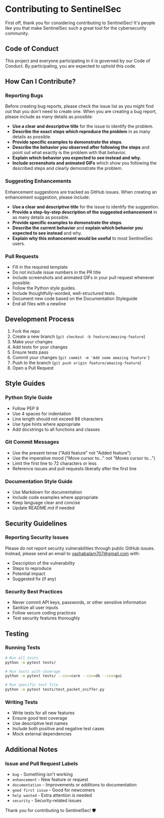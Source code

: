 # Contributing to SentinelSec

First off, thank you for considering contributing to SentinelSec! It's people like you that make SentinelSec such a great tool for the cybersecurity community.

## Code of Conduct

This project and everyone participating in it is governed by our Code of Conduct. By participating, you are expected to uphold this code.

## How Can I Contribute?

### Reporting Bugs

Before creating bug reports, please check the issue list as you might find out that you don't need to create one. When you are creating a bug report, please include as many details as possible:

* **Use a clear and descriptive title** for the issue to identify the problem.
* **Describe the exact steps which reproduce the problem** in as many details as possible.
* **Provide specific examples to demonstrate the steps**.
* **Describe the behavior you observed after following the steps** and point out what exactly is the problem with that behavior.
* **Explain which behavior you expected to see instead and why.**
* **Include screenshots and animated GIFs** which show you following the described steps and clearly demonstrate the problem.

### Suggesting Enhancements

Enhancement suggestions are tracked as GitHub issues. When creating an enhancement suggestion, please include:

* **Use a clear and descriptive title** for the issue to identify the suggestion.
* **Provide a step-by-step description of the suggested enhancement** in as many details as possible.
* **Provide specific examples to demonstrate the steps**.
* **Describe the current behavior** and **explain which behavior you expected to see instead** and why.
* **Explain why this enhancement would be useful** to most SentinelSec users.

### Pull Requests

* Fill in the required template
* Do not include issue numbers in the PR title
* Include screenshots and animated GIFs in your pull request whenever possible.
* Follow the Python style guides.
* Include thoughtfully-worded, well-structured tests.
* Document new code based on the Documentation Styleguide
* End all files with a newline

## Development Process

1. Fork the repo
2. Create a new branch (`git checkout -b feature/amazing-feature`)
3. Make your changes
4. Add tests for your changes
5. Ensure tests pass
6. Commit your changes (`git commit -m 'Add some amazing feature'`)
7. Push to the branch (`git push origin feature/amazing-feature`)
8. Open a Pull Request

## Style Guides

### Python Style Guide

* Follow PEP 8
* Use 4 spaces for indentation
* Line length should not exceed 88 characters
* Use type hints where appropriate
* Add docstrings to all functions and classes

### Git Commit Messages

* Use the present tense ("Add feature" not "Added feature")
* Use the imperative mood ("Move cursor to..." not "Moves cursor to...")
* Limit the first line to 72 characters or less
* Reference issues and pull requests liberally after the first line

### Documentation Style Guide

* Use Markdown for documentation
* Include code examples where appropriate
* Keep language clear and concise
* Update README.md if needed

## Security Guidelines

### Reporting Security Issues

Please do not report security vulnerabilities through public GitHub issues. Instead, please send an email to yashabalam707@gmail.com with:

* Description of the vulnerability
* Steps to reproduce
* Potential impact
* Suggested fix (if any)

### Security Best Practices

* Never commit API keys, passwords, or other sensitive information
* Sanitize all user inputs
* Follow secure coding practices
* Test security features thoroughly

## Testing

### Running Tests

```bash
# Run all tests
python -m pytest tests/

# Run tests with coverage
python -m pytest tests/ --cov=core --cov=db --cov=gui

# Run specific test file
python -m pytest tests/test_packet_sniffer.py
```

### Writing Tests

* Write tests for all new features
* Ensure good test coverage
* Use descriptive test names
* Include both positive and negative test cases
* Mock external dependencies

## Additional Notes

### Issue and Pull Request Labels

* `bug` - Something isn't working
* `enhancement` - New feature or request
* `documentation` - Improvements or additions to documentation
* `good first issue` - Good for newcomers
* `help wanted` - Extra attention is needed
* `security` - Security-related issues

Thank you for contributing to SentinelSec! 🛡️
